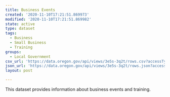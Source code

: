 ```yaml
---
title: Business Events
created: '2020-11-10T17:21:51.869973'
modified: '2020-11-10T17:21:51.869982'
state: active
type: dataset
tags:
  - Business
  - Small Business
  - Training
groups:
  - Local Government
csv_url: 'https://data.oregon.gov/api/views/3e5s-3q2t/rows.csv?accessType=DOWNLOAD'
json_url: 'https://data.oregon.gov/api/views/3e5s-3q2t/rows.json?accessType=DOWNLOAD'
layout: post

---
```

This dataset provides information about business events and training.
